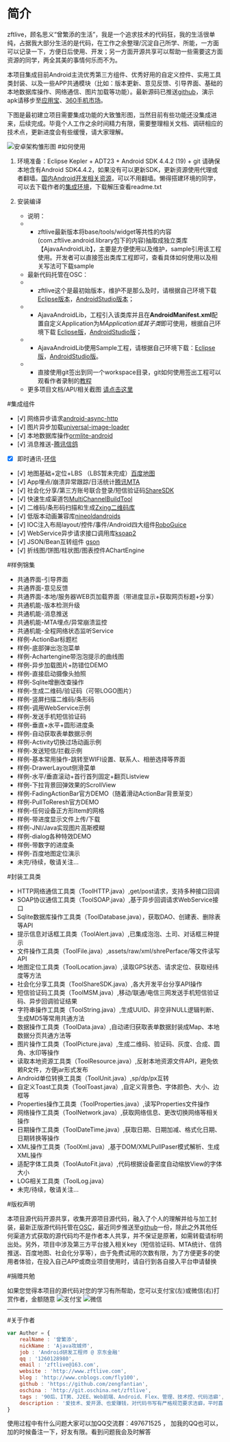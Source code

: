 # 简介

   zftlive，顾名思义“曾繁添的生活”，我是一个追求技术的代码狂，我的生活很单纯，占据我大部分生活的是代码，在工作之余整理/沉淀自己所学、所能，一方面可以记录一下，方便日后使用、开发；另一方面开源共享可以帮助一些需要这方面资源的同学，两全其美的事情何乐而不为。

   本项目集成目前Android主流优秀第三方组件、优秀好用的自定义控件、实用工具类封装、以及一些APP共通模块（比如：版本更新、意见反馈、引导界面、基础的本地数据库操作、网络通信、图片加载等功能）。最新源码已推送[github][24]，演示apk请移步至[应用宝][25]、[360手机市场][26]。

   下图是最初建立项目需要集成功能的大致雏形图，当然目前有些功能还没集成进来，后续完成。毕竟个人工作之余时间精力有限，需要整理相关文档、调研相应的技术点，更新进度会有些缓慢，请大家理解。

![安卓架构雏形图](http://git.oschina.net/zftlive/zftlive/raw/master/doc/snapshot/Android架构图-曾繁添.jpg "安卓架构雏形图")
#如何使用

 1. 环境准备：Eclipse Kepler  + ADT23 + Android SDK 4.4.2 (19) + git 
   请确保本地含有Android SDK4.4.2，如果没有可以更新SDK，更新资源使用代理或者翻墙。[国内Android开发相关资源][15]，可以不用翻墙。懒得搭建环境的同学，可以去下载作者的[集成环境][16]，下载解压查看readme.txt

 2. 安装编译
    - 说明：
    - - zftlive最新版本将base/tools/widget等共性的内容(com.zftlive.android.library包下的内容)抽取成独立类库【AjavaAndroidLib】，主要是方便使用以及维护，sample引用该工程使用。开发者可以直接签出类库工程即可，查看具体如何使用以及相关写法可下载sample
    - 最新代码托管在OSC：
    - - zftlive这个是最初始版本，维护不是那么及时，请根据自己环境下载[Eclipse版本][17]，[AndroidStudio版本][18]；
    - - AjavaAndroidLib，工程引入该类库并且在**AndroidManifest.xml**配置自定义Application为*MApplication或其子类*即可使用，根据自己环境下载 [Eclipse版][19]，[AndroidStudio版][20]；
    - - AjavaAndroidLib使用Sample工程，请根据自己环境下载：[Eclipse版][21]，[AndroidStudio版][22]。
    - - 直接使用git签出到同一个workspace目录，git如何使用签出工程可以观看作者录制的[教程][23]
    - 更多项目文档/API/相关截图 [请点击这里][27]

#集成组件

 - [√] 网络异步请求[android-async-http][1]
 - [√] 图片异步加载[universal-image-loader][2]
 - [√] 本地数据库操作[ormlite-android][3]
 - [√] 消息推送-[腾讯信鸽][4]
 - [x] 即时通讯-[环信][5]
 - [√] 地图基础+定位+LBS （LBS暂未完成）[百度地图][6]
 - [√] App埋点/崩溃异常跟踪/日活统计[腾讯MTA][7]
 - [√] 社会化分享/第三方账号联合登录/短信验证码[ShareSDK][8]
 - [√] 快速生成渠道包[MultiChannelBuildTool][9]
 - [√] 二维码/条形码扫描和生成[Zxing二维码库][10]
 - [√] 低版本动画兼容库[nineoldandroids][11]
 - [√] IOC注入布局layout/控件/事件/Android四大组件[RoboGuice][12]
 - [√] WebService异步请求接口调用库[ksoap2][13]
 - [√] JSON/Bean互转组件 [gson][14]
 - [√] 折线图/饼图/柱状图/图表控件AChartEngine

#样例锦集

 - 共通界面-引导界面
 - 共通界面-意见反馈
 - 共通界面-本地/服务器WEB页加载界面（带进度显示+获取网页标题+分享）
 - 共通机能-版本检测升级
 - 共通机能-消息推送
 - 共通机能-MTA埋点/异常崩溃监控
 - 共通机能-全程网络状态监听Service
 - 样例-ActionBar标题栏
 - 样例-底部弹出泡泡菜单
 - 样例-Achartengine带泡泡提示的曲线图
 - 样例-异步加载图片+防错位DEMO
 - 样例-直接启动摄像头拍照
 - 样例-Sqlite增删改查操作
 - 样例-生成二维码/验证码（可带LOGO图片）
 - 样例-竖屏扫描二维码/条形码
 - 样例-调用WebService示例
 - 样例-发送手机短信验证码
 - 样例-垂直+水平+圆形进度条
 - 样例-自动获取表单数据示例
 - 样例-Activity切换过场动画示例
 - 样例-发送短信/拦截示例
 - 样例-基本常用操作-跳转至WIFI设置、联系人、相册选择等界面
 - 样例-DrawerLayout侧滑菜单
 - 样例-水平/垂直滚动+首行首列固定+翻页Listview
 - 样例-下拉背景回弹效果的ScrollView
 - 样例-FadingActionBar官方DEMO（随着滑动ActionBar背景渐变）
 - 样例-PullToReresh官方DEMO
 - 样例-任何设备正方形Item的网格
 - 样例-带进度显示文件上传/下载
 - 样例-JNI/Java实现图片高斯模糊
 - 样例-dialog各种特效DEMO
 - 样例-带数字的进度条
 - 样例-百度地图定位演示
 - 未完/待续，敬请关注...

#封装工具类

 - HTTP网络通信工具类（ToolHTTP.java）,get/post请求，支持多种接口回调
 - SOAP协议通信工具类（ToolSOAP.java）,基于异步回调请求WebService接口
 - Sqlite数据库操作工具类（ToolDatabase.java），获取DAO、创建表、删除表等API
 - 提示信息对话框工具类（ToolAlert.java）,已集成泡泡、土司、对话框三种提示
 - 文件操作工具类（ToolFile.java）,assets/raw/xml/shrePerface/等文件读写API
 - 地图定位工具类（ToolLocation.java）,读取GPS状态、请求定位、获取经纬度等方法
 - 社会化分享工具类（ToolShareSDK.java）,各大开发平台分享API操作
 - 短信验证码工具类（ToolMSM.java）,移动/联通/电信三网发送手机短信验证码、异步回调验证结果
 - 字符串操作工具类（ToolString.java）,生成UUID、非空非NULL逻辑判断、生成MD5等常用共通方法
 - 数据操作工具类（ToolData.java）,自动递归获取表单数据封装成Map、本地数据分页共通方法等
 - 图片操作工具类（ToolPicture.java）,生成二维码、验证码、灰度、合成、圆角、水印等操作
 - 读取本地资源工具类（ToolResource.java）,反射本地资源文件API，避免依赖R文件，方便jar形式发布
 - Android单位转换工具类（ToolUnit.java）,sp/dp/px互转
 - 自定义Toast工具类（ToolToast.java）,自定义背景色、字体颜色、大小、边框等
 - Properties操作工具类（ToolProperties.java）,读写Properties文件操作
 - 网络操作工具类（ToolNetwork.java）,获取网络信息、更改切换网络等相关操作
 - 日期操作工具类（ToolDateTime.java）,获取日期、日期加减、格式化日期、日期转换等操作
 - XML操作工具类（ToolXml.java）,基于DOM/XMLPullPaser模式解析、生成XML操作
 - 适配字体工具类（ToolAutoFit.java）,代码根据设备密度自动缩放View的字体大小
 - LOG相关工具类（ToolLog.java） 
 - 未完/待续，敬请关注...

#版权声明

本项目源代码开源共享，收集开源项目源代码，融入了个人的理解并给与加工封装，最新正版源代码托管在[OSC][29]，最近同步推送至[github][24]一份，除此之外其他任何渠道方式获取的源代码均不是作者本人共享，并不保证是原著，如需转载请标明出处。另外，项目中涉及第三方平台接入相关key（短信验证码、MTA统计、信鸽推送、百度地图、社会化分享等），由于免费试用的次数有限，为了方便更多的使用者体验，在投入自己APP或商业项目使用时，请自行到各自接入平台申请替换

#捐赠共勉

如果您觉得本项目的源代码对您的学习有所帮助，您可以支付宝(左)或微信(右)打赏作者，金额随意
![支付宝](http://git.oschina.net/uploads/images/2015/1007/130818_eb22faa0_132591.png "支付宝捐赠")     ![微信](http://git.oschina.net/uploads/images/2015/1007/130906_30154790_132591.png "微信捐赠")

----------
#关于作者

```javascript
var Author = {
    realName : '曾繁添',
    nickName : 'Ajava攻城师',
    job : 'Android研发工程师 @ 京东金融'
    qq : '1260128980',
    email : 'zftlive@163.com',
    website : 'http://www.zftlive.com',
    blog : 'http://www.cnblogs.com/fly100',
    github : 'https://github.com/zengfantian',
    oschina : 'http://git.oschina.net/zftlive',
    tags : '90后、IT男、J2EE、Web前端、Android、Flex、管理、技术控、代码洁癖',
    description : '爱技术、爱开源、也爱赚钱，对代码书写有严格规范要求洁癖，平时喜欢看看开源项目、SDK相关源代码'
}
```

使用过程中有什么问题大家可以加QQ交流群：497671525 ， 加我的QQ也可以，加的时候备注一下，好友有限。看到问题我会及时解答

[1]: https://github.com/loopj/android-async-http
[2]: https://github.com/nostra13/Android-Universal-Image-Loader
[3]: http://ormlite.com/
[4]: http://xg.qq.com/xg/
[5]: http://www.easemob.com/sdk/
[6]: http://developer.baidu.com/map/
[7]: http://mta.qq.com/
[8]: http://mob.com/
[9]: http://git.oschina.net/zftlive/zftlive/tree/master/python
[10]: https://github.com/zxing/zxing/
[11]: https://github.com/JakeWharton/NineOldAndroids
[12]: http://code.google.com/p/google-guice/
[13]: https://github.com/simpligility/ksoap2-android
[14]: code.google.com/p/google-gson/downloads/list
[15]: http://www.androiddevtools.cn/
[16]: http://yun.baidu.com/share/link?shareid=42299917&uk=705493881
[17]: http://git.oschina.net/zftlive/zftlive
[18]: http://git.oschina.net/zftlive/gradle-zftlive
[19]: http://git.oschina.net/zftlive/AjavaAndroidLib
[20]: http://git.oschina.net/zftlive/gradle-ajavasample/tree/master/AjavaAndroidLib
[21]: http://git.oschina.net/zftlive/AjavaAndroidSample
[22]: http://git.oschina.net/zftlive/gradle-ajavasample
[23]: http://yun.baidu.com/share/link?shareid=1394255543&uk=705493881
[24]: https://github.com/zengfantian/zftlive
[25]: http://android.myapp.com/myapp/detail.htm?apkName=com.zftlive.android
[26]: http://zhushou.360.cn/detail/index/soft_id/3022355?recrefer=SE_D_ajavasample
[27]: http://git.oschina.net/zftlive/zftlive/tree/master/doc
[28]: http://jr.jd.com/
[29]: http://git.oschina.net/zftlive/zftlive/
